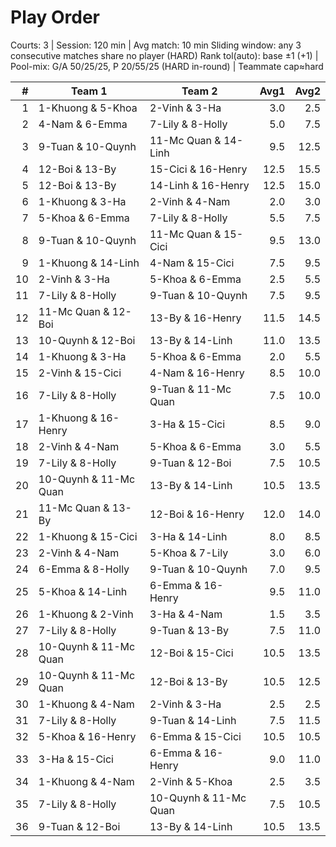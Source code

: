 # Play Order

Courts: 3 | Session: 120 min | Avg match: 10 min
Sliding window: any 3 consecutive matches share no player (HARD)
Rank tol(auto): base ±1 (+1) | Pool-mix: G/A 50/25/25, P 20/55/25 (HARD in-round) | Teammate cap≈hard

| # | Team 1 | Team 2 | Avg1 | Avg2 |
| -:|--------|--------|-----:|-----:|
| 1 | 1-Khuong & 5-Khoa | 2-Vinh & 3-Ha | 3.0 | 2.5 |
| 2 | 4-Nam & 6-Emma | 7-Lily & 8-Holly | 5.0 | 7.5 |
| 3 | 9-Tuan & 10-Quynh | 11-Mc Quan & 14-Linh | 9.5 | 12.5 |
| 4 | 12-Boi & 13-By | 15-Cici & 16-Henry | 12.5 | 15.5 |
| 5 | 12-Boi & 13-By | 14-Linh & 16-Henry | 12.5 | 15.0 |
| 6 | 1-Khuong & 3-Ha | 2-Vinh & 4-Nam | 2.0 | 3.0 |
| 7 | 5-Khoa & 6-Emma | 7-Lily & 8-Holly | 5.5 | 7.5 |
| 8 | 9-Tuan & 10-Quynh | 11-Mc Quan & 15-Cici | 9.5 | 13.0 |
| 9 | 1-Khuong & 14-Linh | 4-Nam & 15-Cici | 7.5 | 9.5 |
| 10 | 2-Vinh & 3-Ha | 5-Khoa & 6-Emma | 2.5 | 5.5 |
| 11 | 7-Lily & 8-Holly | 9-Tuan & 10-Quynh | 7.5 | 9.5 |
| 12 | 11-Mc Quan & 12-Boi | 13-By & 16-Henry | 11.5 | 14.5 |
| 13 | 10-Quynh & 12-Boi | 13-By & 14-Linh | 11.0 | 13.5 |
| 14 | 1-Khuong & 3-Ha | 5-Khoa & 6-Emma | 2.0 | 5.5 |
| 15 | 2-Vinh & 15-Cici | 4-Nam & 16-Henry | 8.5 | 10.0 |
| 16 | 7-Lily & 8-Holly | 9-Tuan & 11-Mc Quan | 7.5 | 10.0 |
| 17 | 1-Khuong & 16-Henry | 3-Ha & 15-Cici | 8.5 | 9.0 |
| 18 | 2-Vinh & 4-Nam | 5-Khoa & 6-Emma | 3.0 | 5.5 |
| 19 | 7-Lily & 8-Holly | 9-Tuan & 12-Boi | 7.5 | 10.5 |
| 20 | 10-Quynh & 11-Mc Quan | 13-By & 14-Linh | 10.5 | 13.5 |
| 21 | 11-Mc Quan & 13-By | 12-Boi & 16-Henry | 12.0 | 14.0 |
| 22 | 1-Khuong & 15-Cici | 3-Ha & 14-Linh | 8.0 | 8.5 |
| 23 | 2-Vinh & 4-Nam | 5-Khoa & 7-Lily | 3.0 | 6.0 |
| 24 | 6-Emma & 8-Holly | 9-Tuan & 10-Quynh | 7.0 | 9.5 |
| 25 | 5-Khoa & 14-Linh | 6-Emma & 16-Henry | 9.5 | 11.0 |
| 26 | 1-Khuong & 2-Vinh | 3-Ha & 4-Nam | 1.5 | 3.5 |
| 27 | 7-Lily & 8-Holly | 9-Tuan & 13-By | 7.5 | 11.0 |
| 28 | 10-Quynh & 11-Mc Quan | 12-Boi & 15-Cici | 10.5 | 13.5 |
| 29 | 10-Quynh & 11-Mc Quan | 12-Boi & 13-By | 10.5 | 12.5 |
| 30 | 1-Khuong & 4-Nam | 2-Vinh & 3-Ha | 2.5 | 2.5 |
| 31 | 7-Lily & 8-Holly | 9-Tuan & 14-Linh | 7.5 | 11.5 |
| 32 | 5-Khoa & 16-Henry | 6-Emma & 15-Cici | 10.5 | 10.5 |
| 33 | 3-Ha & 15-Cici | 6-Emma & 16-Henry | 9.0 | 11.0 |
| 34 | 1-Khuong & 4-Nam | 2-Vinh & 5-Khoa | 2.5 | 3.5 |
| 35 | 7-Lily & 8-Holly | 10-Quynh & 11-Mc Quan | 7.5 | 10.5 |
| 36 | 9-Tuan & 12-Boi | 13-By & 14-Linh | 10.5 | 13.5 |

